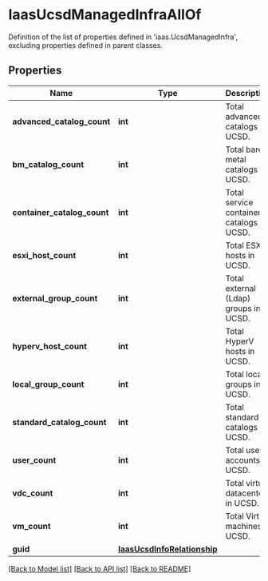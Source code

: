# IaasUcsdManagedInfraAllOf

Definition of the list of properties defined in 'iaas.UcsdManagedInfra', excluding properties defined in parent classes.
## Properties
Name | Type | Description | Notes
------------ | ------------- | ------------- | -------------
**advanced_catalog_count** | **int** | Total advanced catalogs in UCSD. | [optional] [readonly] 
**bm_catalog_count** | **int** | Total bare metal catalogs in UCSD. | [optional] [readonly] 
**container_catalog_count** | **int** | Total service container catalogs in UCSD. | [optional] [readonly] 
**esxi_host_count** | **int** | Total ESXi hosts in UCSD. | [optional] [readonly] 
**external_group_count** | **int** | Total external (Ldap) groups in UCSD. | [optional] [readonly] 
**hyperv_host_count** | **int** | Total HyperV hosts in UCSD. | [optional] [readonly] 
**local_group_count** | **int** | Total local groups in UCSD. | [optional] [readonly] 
**standard_catalog_count** | **int** | Total standard catalogs in UCSD. | [optional] [readonly] 
**user_count** | **int** | Total user accounts in UCSD. | [optional] [readonly] 
**vdc_count** | **int** | Total virtual datacenters in UCSD. | [optional] [readonly] 
**vm_count** | **int** | Total Virtual machines in UCSD. | [optional] [readonly] 
**guid** | [**IaasUcsdInfoRelationship**](IaasUcsdInfoRelationship.md) |  | [optional] 

[[Back to Model list]](../README.md#documentation-for-models) [[Back to API list]](../README.md#documentation-for-api-endpoints) [[Back to README]](../README.md)


